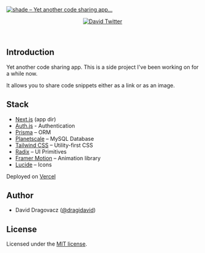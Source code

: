 <a href="https://shade.dragi.me">
  <img alt="shade – Yet another code sharing app..." src="https://shade.dragi.me/og.png">
</a>

<p align="center">
  <a href="https://twitter.com/dragidavid">
    <img src="https://img.shields.io/twitter/follow/dragidavid" alt="David Twitter" />
  </a>
</p>

</br>

## Introduction

Yet another code sharing app. This is a side project I've been working on for a while now.

It allows you to share code snippets either as a link or as an image.

## Stack

- [Next.js](https://nextjs.org/) (app dir)
- [Auth.js](https://authjs.dev/) - Authentication
- [Prisma](https://www.prisma.io/) – ORM
- [Planetscale](https://www.planetscale.com/) – MySQL Database
- [Tailwind CSS](https://tailwindcss.com/) – Utility-first CSS
- [Radix](https://www.radix-ui.com/) – UI Primitives
- [Framer Motion](https://framer.com/motion) – Animation library
- [Lucide](https://lucide.dev/) – Icons

Deployed on [Vercel](https://vercel.com/)

## Author

- David Dragovacz ([@dragidavid](https://twitter.com/dragidavid))

## License

Licensed under the [MIT license](https://github.com/dragidavid/shade/blob/main/LICENSE).
